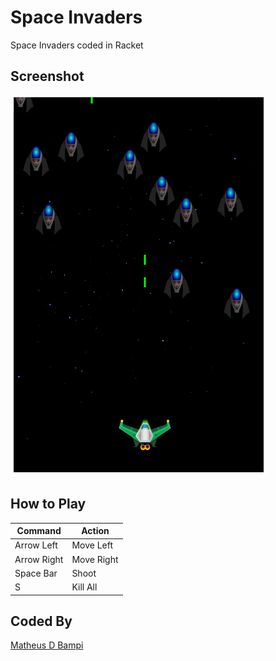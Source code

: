 # Space Invaders

Space Invaders coded in Racket

## Screenshot

![Space Invaders](game_img.png)

## How to Play


Command | Action
------------ | -------------
Arrow Left | Move Left
Arrow Right | Move Right
Space Bar | Shoot
S| Kill All

## Coded By

[Matheus D Bampi](https://github.com/mbampi)
